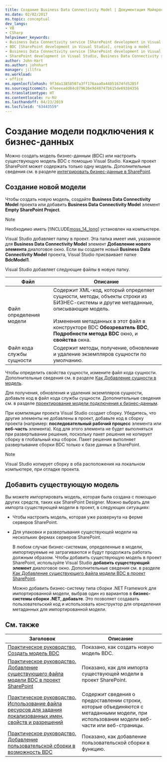 ```yaml
---
title: Создание Business Data Connectivity Model | Документация Майкрософт
ms.date: 02/02/2017
ms.topic: conceptual
dev_langs:
- VB
- CSharp
helpviewer_keywords:
- Business Data Connectivity service [SharePoint development in Visual Studio], model
- BDC [SharePoint development in Visual Studio], creating a model
- Business Data Connectivity service [SharePoint development in Visual Studio], creating a model
- SharePoint development in Visual Studio, Business Data Connectivity service
author: John-Hart
ms.author: johnhart
manager: jillfra
ms.workload:
- office
ms.openlocfilehash: 9f3da13858507a3ff176aaa0a44051674fd5285f
ms.sourcegitcommit: 47eeeeadd84c879636e9d48747b615de69384356
ms.translationtype: HT
ms.contentlocale: ru-RU
ms.lasthandoff: 04/23/2019
ms.locfileid: "63443559"
---
```

# <a name="create-a-business-data-connectivity-model"></a>Создание модели подключения к бизнес-данных
  Можно создать модель бизнес-данным (BDC) или настроить существующую модель BDC с помощью Visual Studio. Каждый проект SharePoint может содержать только одну модель. Дополнительные сведения см. в разделе [интегрировать бизнес-данные в SharePoint](../sharepoint/integrating-business-data-into-sharepoint.md).

## <a name="create-a-new-model"></a>Создание новой модели
 Чтобы создать новую модель, создайте **Business Data Connectivity Model** проекта или добавить **Business Data Connectivity Model** элемент **Empty SharePoint Project**.

> [!NOTE]
> Необходимо иметь [!INCLUDE[moss_14_long](../sharepoint/includes/moss-14-long-md.md)] установлен на компьютере.

 Visual Studio добавляет папку в проект. Эта папка имеет имя, указанное для **Business Data Connectivity Model** элемент **Добавление нового элемента** диалоговое окно. Если вы создаете новый **Business Data Connectivity Model** проекта, Visual Studio присваивает папке **BdcModel1**.

 Visual Studio добавляет следующие файлы в новую папку.

|Файл|Описание|
|----------|-----------------|
|Файл определения модели|Содержит XML-код, который определяет сущности, методы, объекты строки из БИЗНЕС-системы и другие метаданные, описывающие модель.<br /><br /> Изменения метаданных в этот файл в конструкторе BDC **Обозреватель BDC**, **Подробности метода BDC** окно, и **свойства** окна.|
|Файл кода службы сущности|Содержит методы, получение, обновление и удаление экземпляров сущности по умолчанию.|

 Чтобы определить свойства сущности, измените файл кода сущности. Дополнительные сведения см. в разделе [Как Добавление сущности в модель](../sharepoint/how-to-add-an-entity-to-a-model.md).

 Для получения, обновления и удаления экземпляров сущности, добавьте код в файл кода службы сущности. Дополнительные сведения см. в разделе [проектирование модели подключения к бизнес-данным](../sharepoint/designing-a-business-data-connectivity-model.md).

 При компиляции проекта Visual Studio создает сборку. Убедитесь, что другие элементы не добавлены в проект, добавьте код в сборку проекта (например: **последовательный рабочий процесс** элемента или **веб-часть** элемента). Код для этого элемента не будет выполняться при развертывании решения, поскольку пакет решения не копирует сборку в глобальный кэш сборок.  Пакет решения выполняет развертывание сборки BDC только к базе данных в SharePoint.

> [!NOTE]
> Visual Studio копирует сборку в оба расположения на локальном компьютере, при отладке проекта.

## <a name="add-an-existing-model"></a>Добавить существующую модель
 Вы можете импортировать модель, которая была создана с помощью других средств, таких как SharePoint Designer. Можно выбрать для импорта существующей модели в проект, в следующих ситуациях:

- Чтобы настроить модель, которая уже развернута на ферме серверов SharePoint.

- Для упаковки и развертывания существующей модели на нескольких фермах серверов SharePoint.

  В любом случае бизнес-системам, определенные в модели, импортируемые не затрагиваются и будут продолжать работать должным образом. Чтобы добавить существующую модель в проект SharePoint, используйте Visual Studio **добавить существующий элемент** диалоговое окно. Дополнительные сведения см. в разделе [Как Добавление существующего файла модели BDC в проект SharePoint](../sharepoint/how-to-add-an-existing-bdc-model-file-to-a-sharepoint-project.md).

  Можно добавить бизнес-систему типа сборки .NET Framework для импортированной модели, выбрав один из вариантов в **бизнес-системы сборки .NET, добавьте**. Это позволяет создавать пользовательский код и использовать конструктор для определения метаданных для импортированной модели.

## <a name="related-topics"></a>См. также

|Заголовок|Описание|
|-----------|-----------------|
|[Практическое руководство. Создать модель BDC](../sharepoint/how-to-create-a-bdc-model.md)|Показано, как создать новую модель BDC.|
|[Практическое руководство. Добавление существующего файла модели BDC в проект SharePoint](../sharepoint/how-to-add-an-existing-bdc-model-file-to-a-sharepoint-project.md)|Показано, как для импорта существующей модели в проект SharePoint.|
|[Практическое руководство. Использование файла ресурсов для задания локализованных имен, свойств и разрешений](../sharepoint/how-to-use-a-resource-file-to-specify-localized-names-properties-and-permissions.md)|Содержит сведения о предоставлении строки, которые объединяются с метаданными модели, при использовании модели веб-части или веб-страницы.|
|[Практическое руководство. Добавление пользовательской сборки в возможность BDC](../sharepoint/how-to-include-a-custom-assembly-in-a-bdc-feature.md)|Показано, как добавление пользовательской сборки в функцию.|
